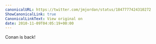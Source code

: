 ```yaml
---
canonicalURL: https://twitter.com/jmjordan/status/1847777424310272
ShowCanonicalLink: true
CanonicalLinkText: View original on
date: 2010-11-09T04:05:19+00:00
---
```

Conan is back!